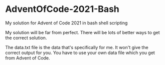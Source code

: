 # AdventOfCode-2021-Bash
My solution for Advent of Code 2021 in bash shell scripting

My solution will be far from perfect. There will be lots of better ways to get the correct solution.

The data.txt file is the data that's specifically for me. It won't give the correct output for you. You have to use your own data file which you get from Advent of Code.

